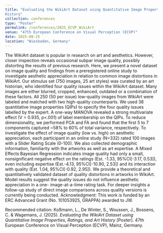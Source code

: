 ```yaml
---
title: "Evaluating the WikiArt Dataset using Quantitative Image Properties, Ratings, and Art
History"
collection: conferences
type: "Poster"
permalink: /conferences/2025_ECVP_WikiArt
venue: "47th European Conference on Visual Perception (ECVP)"
date: 2025-08-25
location: "Wiesbaden, Germany"
---
```

The WikiArt dataset is popular in research on art and aesthetics. However, closer inspection reveals
occasional subpar image quality, possibly distorting the results of previous research. Here, we present
a novel dataset on image quality and findings from a preregistered online study to investigate aesthetic
appreciation in relation to common image distortions in WikiArt.
Our stimulus set (750 images, 25 art styles) was curated by an art historian, who identified four quality
issues within the WikiArt dataset. Many images are either blurred, cropped, enhanced, outdated or a
combination of these factors. All 250 (50 per issue) low-quality images from WikiArt were labeled and
matched with two high-quality counterparts.
We used 38 quantitative image properties (QIPs) to specify the four quality issues labelled by the
expert. A one-way MANOVA revealed a strong multivariate effect (V = 0.935, p<.001) of label
membership on the QIPs. To reduce dimensionality, we performed PCA and FA and found that the first
5 to 7 components captured ~58% to 60% of total variance, respectively.
To investigate the effect of image quality (low vs. high) on aesthetic appreciation, each participant in
an online study (N=332) rated 100 images with a Slider Rating Scale (0-100). We also collected
demographic information, familiarity with the artworks as well as art expertise.
A Mixed Effects Bayesian Regression indicates image quality had only a small, nonsignificant negative
effect on the ratings (Est. -1.33, 95%CI[-3.17, 0.53]), even including expertise (Est.-4.13, 95%CI[-10.90,
2.53]) and its interaction with quality (Est. 1.04, 95%CI[-0.92, 2.95]).
We provide a theoretical and quantitatively validated dataset of quality distortions in artworks in
WikiArt. Model results suggest the quality issues do not influence aesthetic appreciation in a one-
image-at-a-time rating task. For deeper insights a follow-up study of direct image comparisons across
quality versions is currently being conducted.
Acknowledgment: This work is funded by an ERC Advanced Grant (No. 101053925, GRAPPA) awarded to JW.

Recommended citation: Koßmann, L., De Winter, S., Woussen, J., Bossens, C. & Wagemans, J. (2025). <i>Evaluating the WikiArt Dataset using Quantitative Image Properties, Ratings, and Art History</i> [Poster]. 47th European Conference on Visual Perception (ECVP), Mainz, Germany.